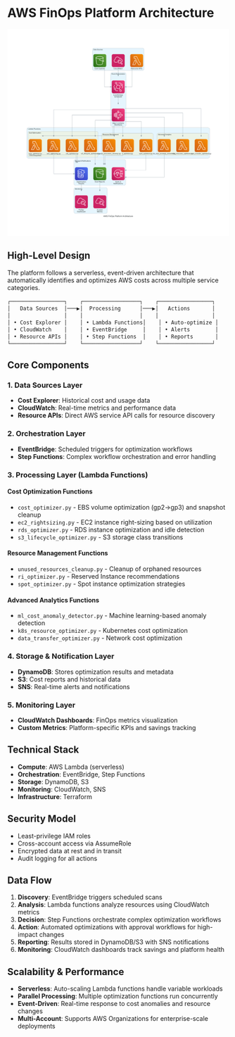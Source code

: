 # AWS FinOps Platform Architecture

![FinOps Platform Architecture](generated-diagrams/finops-platform-architecture.png)

## High-Level Design

The platform follows a serverless, event-driven architecture that automatically identifies and optimizes AWS costs across multiple service categories.

```
┌─────────────────┐    ┌──────────────────┐    ┌─────────────────┐
│   Data Sources  │───▶│  Processing      │───▶│   Actions       │
│                 │    │                  │    │                 │
│ • Cost Explorer │    │ • Lambda Functions│    │ • Auto-optimize │
│ • CloudWatch    │    │ • EventBridge     │    │ • Alerts        │
│ • Resource APIs │    │ • Step Functions  │    │ • Reports       │
└─────────────────┘    └──────────────────┘    └─────────────────┘
```

## Core Components

### 1. Data Sources Layer
- **Cost Explorer**: Historical cost and usage data
- **CloudWatch**: Real-time metrics and performance data
- **Resource APIs**: Direct AWS service API calls for resource discovery

### 2. Orchestration Layer
- **EventBridge**: Scheduled triggers for optimization workflows
- **Step Functions**: Complex workflow orchestration and error handling

### 3. Processing Layer (Lambda Functions)

#### Cost Optimization Functions
- `cost_optimizer.py` - EBS volume optimization (gp2→gp3) and snapshot cleanup
- `ec2_rightsizing.py` - EC2 instance right-sizing based on utilization
- `rds_optimizer.py` - RDS instance optimization and idle detection
- `s3_lifecycle_optimizer.py` - S3 storage class transitions

#### Resource Management Functions
- `unused_resources_cleanup.py` - Cleanup of orphaned resources
- `ri_optimizer.py` - Reserved Instance recommendations
- `spot_optimizer.py` - Spot instance optimization strategies

#### Advanced Analytics Functions
- `ml_cost_anomaly_detector.py` - Machine learning-based anomaly detection
- `k8s_resource_optimizer.py` - Kubernetes cost optimization
- `data_transfer_optimizer.py` - Network cost optimization

### 4. Storage & Notification Layer
- **DynamoDB**: Stores optimization results and metadata
- **S3**: Cost reports and historical data
- **SNS**: Real-time alerts and notifications

### 5. Monitoring Layer
- **CloudWatch Dashboards**: FinOps metrics visualization
- **Custom Metrics**: Platform-specific KPIs and savings tracking

## Technical Stack
- **Compute**: AWS Lambda (serverless)
- **Orchestration**: EventBridge, Step Functions
- **Storage**: DynamoDB, S3
- **Monitoring**: CloudWatch, SNS
- **Infrastructure**: Terraform

## Security Model
- Least-privilege IAM roles
- Cross-account access via AssumeRole
- Encrypted data at rest and in transit
- Audit logging for all actions

## Data Flow

1. **Discovery**: EventBridge triggers scheduled scans
2. **Analysis**: Lambda functions analyze resources using CloudWatch metrics
3. **Decision**: Step Functions orchestrate complex optimization workflows
4. **Action**: Automated optimizations with approval workflows for high-impact changes
5. **Reporting**: Results stored in DynamoDB/S3 with SNS notifications
6. **Monitoring**: CloudWatch dashboards track savings and platform health

## Scalability & Performance

- **Serverless**: Auto-scaling Lambda functions handle variable workloads
- **Parallel Processing**: Multiple optimization functions run concurrently
- **Event-Driven**: Real-time response to cost anomalies and resource changes
- **Multi-Account**: Supports AWS Organizations for enterprise-scale deployments
